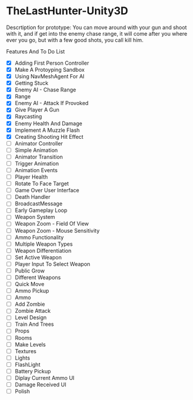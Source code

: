# TheLastHunter-Unity3D

Descrtiption for prototype: 
  You can move around with your gun and shoot with it, and if get into the enemy chase  range, it will come after you where ever you go, but with a few good shots, you call kill   him.

Features And To Do List

- [x] Adding First Person Controller
- [x] Make A Protoyping Sandbox
- [x] Using NavMeshAgent For AI
- [x] Getting Stuck
- [x] Enemy AI - Chase Range
- [x] Range
- [x] Enemy AI - Attack If Provoked
- [x] Give Player A Gun
- [x] Raycasting
- [x] Enemy Health And Damage
- [x] Implement A Muzzle Flash
- [x] Creating Shooting Hit Effect
- [ ] Animator Controller
- [ ] Simple Animation
- [ ] Animator Transition
- [ ] Trigger Animation
- [ ] Animation Events
- [ ] Player Health
- [ ] Rotate To Face Target
- [ ] Game Over User Interface
- [ ] Death Handler
- [ ] BroadcastMessage
- [ ] Early Gameplay Loop
- [ ] Weapon System
- [ ] Weapon Zoom - Field Of View
- [ ] Weapon Zoom - Mouse Sensitivity
- [ ] Ammo Functionality
- [ ] Multiple Weapon Types
- [ ] Weapon Differentiation
- [ ] Set Active Weapon
- [ ] Player Input To Select Weapon
- [ ] Public Grow
- [ ] Different Weapons
- [ ] Quick Move
- [ ] Ammo Pickup
- [ ] Ammo
- [ ] Add Zombie
- [ ] Zombie Attack
- [ ] Level Design
- [ ] Train And Trees
- [ ] Props
- [ ] Rooms
- [ ] Make Levels
- [ ] Textures
- [ ] Lights
- [ ] FlashLight
- [ ] Battery Pickup
- [ ] Diplay Current Ammo UI
- [ ] Damage Received UI
- [ ] Polish
